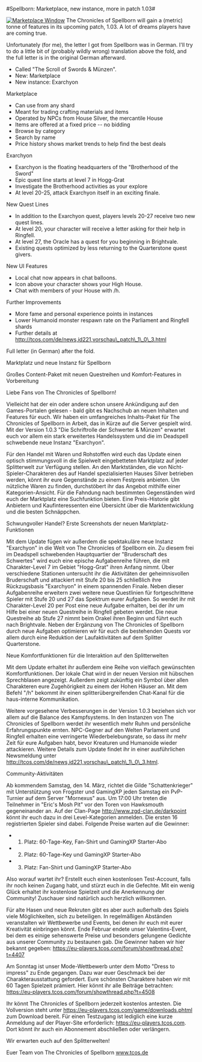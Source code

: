 #Spellborn: Marketplace, new instance, more in patch 1.03#

[![](http://tcos.com/uploads/news/buy_window3.jpg "Marketplace Window")](http://tcos.com/uploads/news/buy_window3.jpg)
The Chronicles of Spellborn will gain a (metric) tonne of features in its upcoming patch, 1.03. A lot of dreams players have are coming true.

Unfortunately (for me), the letter I got from Spellborn was in German. I'll try to do a little bit of (probably wildly wrong) translation above the fold, and the full letter is in the original German afterward.

- Called "The Scroll of Swords & Münzen".
- New: Marketplace
- New instance: Exarchyon

Marketplace
- Can use from any shard
- Meant for trading crafting materials and items
- Operated by NPCs from House Silver, the mercantile House
- Items are offered at a fixed price -- no bidding
- Browse by category
- Search by name
- Price history shows market trends to help find the best deals

Exarchyon
- Exarchyon is the floating headquarters of the "Brotherhood of the Sword"
- Epic quest line starts at level 7 in Hogg-Grat
- Investigate the Brotherhood activities as your explore
- At level 20-25, attack Exarchyon itself in an exciting finale.

New Quest Lines
- In addition to the Exarchyon quest, players levels 20-27 receive two new quest lines.
- At level 20, your character will receive a letter asking for their help in Ringfell.
- At level 27, the Oracle has a quest for you beginning in Brightvale.
- Existing quests optimized by less returning to the Quarterstone quest givers.

New UI Features
- Local chat now appears in chat balloons.
- Icon above your character shows your High House.
- Chat with members of your House with /h.

Further Improvements
- More fame and personal experience points in instances
- Lower Humanoid monster respawn rate on the Parliament and Ringfell shards
- Further details at http://tcos.com/de/news,id221,vorschau\_patch\_1\_0\_3.html

Full letter (in German) after the fold.

Marktplatz und neue Instanz für Spellborn

Großes Content-Paket mit neuen Questreihen und Komfort-Features
in Vorbereitung

Liebe Fans von The Chronicles of Spellborn!

Vielleicht hat der ein oder andere schon unsere Ankündigung auf den Games-Portalen gelesen - bald gibt es Nachschub an neuen Inhalten und Features für euch. Wir haben ein umfangreiches Inhalts-Paket für The Chronicles of Spellborn in Arbeit, das in Kürze auf die Server gespielt wird. Mit der Version 1.0.3 "Die Schriftrolle der Schwerter & Münzen" erwartet euch vor allem ein stark erweitertes Handelssystem und die im Deadspell schwebende neue Instanz "Exarchyon".

Für den Handel mit Waren und Rohstoffen wird euch das Update einen optisch stimmungsvoll in die Spielwelt eingebetteten Marktplatz auf jeder Splitterwelt zur Verfügung stellen. An den Marktständen, die von Nicht-Spieler-Charakteren des auf Handel spezialisierten Hauses Silver betrieben werden, könnt ihr eure Gegenstände zu einem Festpreis anbieten. Um nützliche Waren zu finden, durchstöbert ihr das Angebot mithilfe einer Kategorien-Ansicht. Für die Fahndung nach bestimmten Gegenständen wird euch der Marktplatz eine Suchfunktion bieten. Eine Preis-Historie gibt Anbietern und Kaufinteressenten eine Übersicht über die Marktentwicklung und die besten Schnäppchen.
 
Schwungvoller Handel? Erste Screenshots der neuen Marktplatz-Funktionen

Mit dem Update fügen wir außerdem die spektakuläre neue Instanz "Exarchyon" in die Welt von The Chronicles of Spellborn ein. Zu diesem frei im Deadspell schwebenden Hauptquartier der "Bruderschaft des Schwertes" wird euch eine epische Aufgabenreihe führen, die mit Charakter-Level 7 im Gebiet "Hogg-Grat" ihren Anfang nimmt. Über verschiedene Stationen untersucht ihr die Aktivitäten der geheimnisvollen Bruderschaft und attackiert mit Stufe 20 bis 25 schließlich ihre Rückzugsbasis "Exarchyon" in einem spannenden Finale. Neben dieser Aufgabenreihe erweitern zwei weitere neue Questlinien für fortgeschrittene Spieler mit Stufe 20 und 27 das Spektrum eurer Aufgaben. So werdet ihr mit Charakter-Level 20 per Post eine neue Aufgabe erhalten, bei der ihr um Hilfe bei einer neuen Questreihe in Ringfell gebeten werdet. Die neue Questreihe ab Stufe 27 nimmt beim Orakel ihren Beginn und führt euch nach Brightvale. Neben der Ergänzung von The Chronicles of Spellborn durch neue Aufgaben optimieren wir für euch die bestehenden Quests vor allem durch eine Reduktion der Laufaktivitäten auf dem Splitter Quarterstone.
 
Neue Komfortfunktionen für die Interaktion auf den Splitterwelten

Mit dem Update erhaltet ihr außerdem eine Reihe von vielfach gewünschten Komfortfunktionen. Der lokale Chat wird in der neuen Version mit hübschen Sprechblasen angezeigt. Außerdem zeigt zukünftig ein Symbol über allen Charakteren eure Zugehörigkeit zu einem der Hohen Häuser an. Mit dem Befehl "/h" bekommt ihr einen splitterübergreifenden Chat-Kanal für die haus-interne Kommunikation.

Weitere vorgesehene Verbesserungen in der Version 1.0.3 beziehen sich vor allem auf die Balance des Kampfsystems. In den Instanzen von The Chronicles of Spellborn werdet ihr wesentlich mehr Ruhm und persönliche Erfahrungspunkte ernten. NPC-Gegner auf den Welten Parlament und Ringfell erhalten eine verringerte Wiederbelebungsrate, so dass ihr mehr Zeit für eure Aufgaben habt, bevor Kreaturen und Humanoide wieder attackieren. Weitere Details zum Update findet ihr in einer ausführlichen Newsmeldung unter
http://tcos.com/de/news,id221,vorschau\_patch\_1\_0\_3.html.

Community-Aktivitäten

Ab kommendem Samstag, den 14. März, richtet die Gilde "Schattenkrieger" mit Unterstützung von Frogster und GamingXP jeden Samstag ein PvP-Turnier auf dem Server "Mornexus" aus. Um 17:00 Uhr treten die Teilnehmer in "Eric's Mosh Pit" vor den Toren von Hawksmouth gegeneinander an. Auf der Clan-Page http://www.zgd-clan.de/darkpoint könnt ihr euch dazu in drei Level-Kategorien anmelden. Die ersten 16 registrierten Spieler sind dabei. Folgende Preise warten auf die Gewinner:

 * 1. Platz: 60-Tage-Key, Fan-Shirt und GamingXP Starter-Abo
 * 2. Platz: 60-Tage-Key und GamingXP Starter-Abo
 * 3. Platz: Fan-Shirt und GamingXP Starter-Abo

Also worauf wartet ihr? Erstellt euch einen kostenlosen Test-Account, falls ihr noch keinen Zugang habt, und stürzt euch in die Gefechte. Mit ein wenig Glück erhaltet ihr kostenlose Spielzeit und die Anerkennung der Community! Zuschauer sind natürlich auch herzlich willkommen.

Für alte Hasen und neue Rekruten gibt es aber auch außerhalb des Spiels viele Möglichkeiten, sich zu beteiligen. In regelmäßigen Abständen veranstalten wir Wettbewerbe und Events, bei denen ihr euch mit eurer Kreativität einbringen könnt. Ende Februar endete unser Valentins-Event, bei dem es einige sehenswerte Preise und besonders gelungene Gedichte aus unserer Community zu bestaunen gab. Die Gewinner haben wir hier bekannt gegeben:
https://eu-players.tcos.com/forum/showthread.php?t=4407

Am Sonntag ist unser Mode-Wettbewerb unter dem Motto "Dress to impress" zu Ende gegangen. Dazu war euer Geschmack bei der Charakterausstattung gefordert. Eure schönsten Charaktere haben wir mit 60 Tagen Spielzeit prämiert. Hier könnt ihr alle Beiträge betrachten:
https://eu-players.tcos.com/forum/showthread.php?t=4508

Ihr könnt The Chronicles of Spellborn jederzeit kostenlos antesten. Die Vollversion steht unter https://eu-players.tcos.com/game/downloads.phtml zum Download bereit. Für einen Testzugang ist lediglich eine kurze Anmeldung auf der Player-Site erforderlich: https://eu-players.tcos.com. Dort könnt ihr auch ein Abonnement abschließen oder verlängern.

Wir erwarten euch auf den Splitterwelten!

Euer Team von The Chronicles of Spellborn
www.tcos.de


